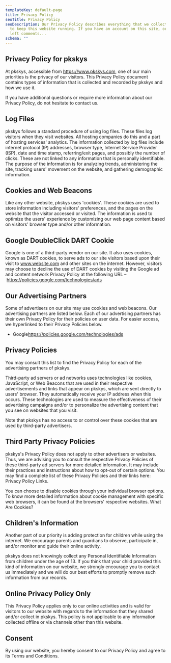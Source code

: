 ```yaml
---
templateKey: default-page
title: Privacy Policy
seoTitle: Privacy Policy
seoDescription: Our Privacy Policy describes everything that we collect in order
  to keep this website running. If you have an account on this site, or have
  left comments...
schema: ""
---
```

## Privacy Policy for pkskys

At pkskys, accessible from https://www.pkskys.com, one of our main priorities is the privacy of our visitors. This Privacy Policy document contains types of information that is collected and recorded by pkskys and how we use it.

If you have additional questions or require more information about our Privacy Policy, do not hesitate to contact us.

## Log Files

pkskys follows a standard procedure of using log files. These files log visitors when they visit websites. All hosting companies do this and a part of hosting services' analytics. The information collected by log files include internet protocol (IP) addresses, browser type, Internet Service Provider (ISP), date and time stamp, referring/exit pages, and possibly the number of clicks. These are not linked to any information that is personally identifiable. The purpose of the information is for analyzing trends, administering the site, tracking users' movement on the website, and gathering demographic information.

## Cookies and Web Beacons

Like any other website, pkskys uses 'cookies'. These cookies are used to store information including visitors' preferences, and the pages on the website that the visitor accessed or visited. The information is used to optimize the users' experience by customizing our web page content based on visitors' browser type and/or other information.

## Google DoubleClick DART Cookie

Google is one of a third-party vendor on our site. It also uses cookies, known as DART cookies, to serve ads to our site visitors based upon their visit to www.website.com and other sites on the internet. However, visitors may choose to decline the use of DART cookies by visiting the Google ad and content network Privacy Policy at the following URL – <https://policies.google.com/technologies/ads>

## Our Advertising Partners

Some of advertisers on our site may use cookies and web beacons. Our advertising partners are listed below. Each of our advertising partners has their own Privacy Policy for their policies on user data. For easier access, we hyperlinked to their Privacy Policies below.

* Google<https://policies.google.com/technologies/ads>

## Privacy Policies

You may consult this list to find the Privacy Policy for each of the advertising partners of pkskys.

Third-party ad servers or ad networks uses technologies like cookies, JavaScript, or Web Beacons that are used in their respective advertisements and links that appear on pkskys, which are sent directly to users' browser. They automatically receive your IP address when this occurs. These technologies are used to measure the effectiveness of their advertising campaigns and/or to personalize the advertising content that you see on websites that you visit.

Note that pkskys has no access to or control over these cookies that are used by third-party advertisers.

## Third Party Privacy Policies

pkskys's Privacy Policy does not apply to other advertisers or websites. Thus, we are advising you to consult the respective Privacy Policies of these third-party ad servers for more detailed information. It may include their practices and instructions about how to opt-out of certain options. You may find a complete list of these Privacy Policies and their links here: Privacy Policy Links.

You can choose to disable cookies through your individual browser options. To know more detailed information about cookie management with specific web browsers, it can be found at the browsers' respective websites. What Are Cookies?

## Children's Information

Another part of our priority is adding protection for children while using the internet. We encourage parents and guardians to observe, participate in, and/or monitor and guide their online activity.

pkskys does not knowingly collect any Personal Identifiable Information from children under the age of 13. If you think that your child provided this kind of information on our website, we strongly encourage you to contact us immediately and we will do our best efforts to promptly remove such information from our records.

## Online Privacy Policy Only

This Privacy Policy applies only to our online activities and is valid for visitors to our website with regards to the information that they shared and/or collect in pkskys. This policy is not applicable to any information collected offline or via channels other than this website.

## Consent

By using our website, you hereby consent to our Privacy Policy and agree to its Terms and Conditions.